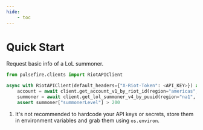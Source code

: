 ```yaml
---
hide:
    - toc
---
```


# Quick Start

Request basic info of a LoL summoner. 

```python
from pulsefire.clients import RiotAPIClient
```

```python
async with RiotAPIClient(default_headers={"X-Riot-Token": <API_KEY>}) as client: #(1)!
    account = await client.get_account_v1_by_riot_id(region="americas", game_name="200", tag_line="16384")
    summoner = await client.get_lol_summoner_v4_by_puuid(region="na1", puuid=account["puuid"])
    assert summoner["summonerLevel"] > 200
```

1. It's not recommended to hardcode your API keys or secrets, store them in environment variables and grab them using `os.environ`.
